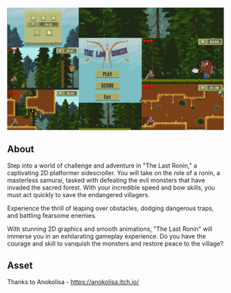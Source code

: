 <p align="center">
  <img src="banner ronin.png" width="800" />
</p>

## About
Step into a world of challenge and adventure in "The Last Ronin," a captivating 2D platformer sidescroller. You will take on the role of a ronin, a masterless samurai, tasked with defeating the evil monsters that have invaded the sacred forest. With your incredible speed and bow skills, you must act quickly to save the endangered villagers.

Experience the thrill of leaping over obstacles, dodging dangerous traps, and battling fearsome enemies. 

With stunning 2D graphics and smooth animations, "The Last Ronin" will immerse you in an exhilarating gameplay experience. Do you have the courage and skill to vanquish the monsters and restore peace to the village?

## Asset
Thanks to
Anokolisa - https://anokolisa.itch.io/ 


